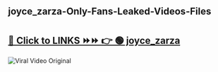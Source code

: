 
 ## joyce_zarza-Only-Fans-Leaked-Videos-Files

# <h2><a href="https://mediaupload.pro?joyce_zarza">🔗 Click to LINKS ⏩⏩ 👉 🟢 joyce_zarza </a></h2>

<a href="https://mediaupload.pro?joyce_zarza" rel="nofollow" data-target="animated-image.originalLink"><img src="https://i.ibb.co.com/xMMVF88/686577567.gif" alt="Viral Video Original" style="max-width: 100%; display: inline-block;" data-target="animated-image.originalImage"></a>